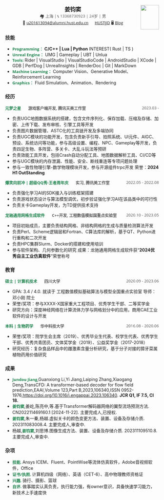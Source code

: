 <center>
    <div>
        <img src="resoure/avatar.jpg" style="float:right" width="60" height="80"/>
        <span style="font-family:Georgia;font-size:18px;color:#262626;font-weight:bold">姜钧窦</span>
        <br>
        <span style="font-size:13px;">&#x1F3D8;</span> <span style="font-family:Open Sans;font-size:13px;color:#595959;">上海 | </span>
        <span style="font-size:13px;">&#x1F4DE;</span> <span style="font-family:Open Sans;font-size:13px;color:#595959;">13368730923 | 24岁 | 男 </span>
        <br>
        <span style="font-size:13px;">&#x1F4E7;</span> <a href="u201613094@alumni.hust.edu.cn", style="font-family:Open Sans;font-size:13px;">u201613094@alumni.hust.edu.cn</a>
        </font><img src="resoure/github.jpg" width="13px"> <a href="https://github.com/HUSTJJD", style="font-family:Open Sans;font-size:13px;">HUSTJJD</a>
        <span style="font-size:13px">&#x1F5A5;</span> <a href="https://hustjjd.github.io/", style="font-family:Open Sans;font-size:13px;">Blog</a>
    </div>
</center>

### <span style="font-family:Georgia;font-size:16px;color:#262626"> 技能 </span>

- <span style="font-size:13px;font-family:Open Sans;font-weight:bold;color:#1d824c;">Programming：</span> **C/C++ | Lua | Python**  INTEREST( Rust | TS )
- <span style="font-size:13px;font-family:Open Sans;font-weight:bold;color:#1d824c;">Unreal Engine：</span> UMG | Gameplay | UBT | Unlua
- <span style="font-size:13px;font-family:Open Sans;font-weight:bold;color:#1d824c;">Tools: </span> Rider | VisualStudio | VisualStudioCode | AndroidStudio | XCode | GDB | PerfDog | UnrealInsights | RenderDoc | Git | MarkDown
- <span style="font-size:13px;font-family:Open Sans;font-weight:bold;color:#1d824c;">Machine Learning：</span> Computer Vision、Generative Model、Reinforcement Learning
- <span style="font-size:13px;font-family:Open Sans;font-weight:bold;color:#1d824c;">Graphics：</span> Fluid Simulation、Animation、Rendering

### <span style="font-family:Georgia;font-size:16px;color:#262626"> 经历 </span>

<span style="font-size:13px;font-family:Open Sans;font-weight:bold;color:#1d824c;"> 元梦之星 </span><span style="font-size:13px;font-family:Open Sans;font-weight:bold;color:#595959;margin:20px;"> 游戏客户端开发, 腾讯天美工作室 </span> <span style="font-size:13px;font-family:Open Sans;color:#595959;float:right"> 2023.03 - </span>

- 负责UGC地图数据系统的搭建，包含文件序列化、保存加载、压缩及存储、加密、上传下载、发布审核、引擎工具等开发
- 负责图片数据管理、ASTC化的工具链开发及多端协同
- 负责UGC模块的功能开发，包含负责新手引导、拍照系统、UI元件、AIGC、预设、系统访问等功能，参与高级设置、编程、NPC、Gameplay等开发，负责四足生物、多阵营、多关卡、大乱斗玩法等预研
- 负责效能工具开发，包括Crash自动分配工具、地图数据解析工具、CI/CD等
- 参与UGC模块的内存泄漏、性能、安全、断线重连等专项问题处理
- 参与一致性物理引擎-数学物理模块开发，参与开源组件trpc开发
荣誉：**2024 H1 OutStanding**

<span style="font-size:13px;font-family:Open Sans;font-weight:bold;color:#1d824c;"> 爆笑向前冲 | 超级QQ秀-王者周年庆 </span><span style="font-size:13px;font-family:Open Sans;font-weight:bold;color:#595959;margin:20px"> 实习, 腾讯美工作室 </span> <span style="font-size:13px;font-family:Open Sans;color:#595959;float:right"> 2022.05 - 2022.08 </span>

- 负责强化学习AI的SDK接入与训练框架搭建
- 负责游戏状态设计与算法模型调优，初步验证强化学习AI在该品类中的可行性
- 负责关卡Gameplay开发，为TD提供技术支持

<span style="font-size:13px;font-family:Open Sans;font-weight:bold;color:#1d824c;"> 龙驰通用网格生成软件 </span><span style="font-size:13px;font-family:Open Sans;font-weight:bold;color:#595959;margin:20px"> C++开发, 工程数值模拟国重点实验室 </span> <span style="font-size:13px;font-family:Open Sans;color:#595959;float:right"> 2020.10 - 2023.05 </span>

- 项目初始成员，主要负责结构网格、非结构网格的生成与质量检测算法开发
- 负责Perl、Scheme逻辑层和Fortran、C算法库的解析，基于QT、Python进行重构和二次开发
- 负责HPC集群Slurm、Docker的搭建和使用培训
- 参与软件架构、几何参数化的研究
成果：龙驰通用网格生成软件获“**2024优秀自主工业仿真软件**”荣誉称号

### <span style="font-family:Georgia;font-size:16px;color:#262626"> 教育 </span>

<span style="font-size:13px;font-family:Open Sans;font-weight:bold;color:#1d824c;"> 硕士 | 计算机技术 </span><span style="font-size:13px;font-family:Open Sans;font-weight:bold;color:#595959;margin:20px"> 四川大学 </span> <span style="font-size:13px;font-family:Open Sans;color:#595959;float:right"> 2020.09 - 2023.06 </span>

- GPA: 3.4 / 4.0. 就读于 工程数值模拟基础算法与模型全国重点实验室 导师：邓小刚 院士
- 荣誉/奖项：参与XXXX-X国家重大工程项目、优秀学生干部、二等奖学金
- 研究方向：深度神经网络在计算流体力学与网格划分中的应用，商用CAE工业软件的设计与开发

<span style="font-size:13px;font-family:Open Sans;font-weight:bold;color:#1d824c;"> 本科 | 生物药学 </span><span style="font-size:13px;font-family:Open Sans;font-weight:bold;color:#595959;margin:20px"> 华中科技大学 </span> <span style="font-size:13px;font-family:Open Sans;color:#595959;float:right">2016.08 - 2020.06</span>

- 荣誉/奖项：院学生会主席（2019）、优秀毕业生代表、校学生代表、优秀学生干部、优秀共青团员、文体奖学金（2019）、公益奖学金（2017-2018）
- 研究经历：复杂食品样品中的雌激素含量分析研究，基于分子对接的獐牙菜属植物药用价值研究

### <span style="font-family:Georgia;font-size:16px;color:#262626"> 成果 </span>

- <span style="font-size:13px;font-family:Open Sans;font-weight:bold;color:#1d824c;">Jundou Jiang</span>,Guanxiong Li,Yi Jiang,Laiping Zhang,Xiaogang Deng,TransCFD: A transformer-based decoder for flow field prediction,EAAI,Volume 123,Part B,2023,106340,ISSN 0952-1976,https://doi.org/10.1016/j.engappai.2023.106340. **JCR Q1, IF 7.5, CI 18.**
- <span style="font-size:13px;font-family:Open Sans;font-weight:bold;color:#1d824c;">姜钧窦</span>,姜屹,陈亮中,等.基于Transformer解码器网络的翼型流场预测方法. CN202211469160.1 [2024-11-22]. 主要完成人,已授权.
- <span style="font-size:13px;font-family:Open Sans;font-weight:bold;color:#1d824c;">姜钧窦</span>,朱一秦,杨越.虚拟关卡的颜色变更方法、装置、设备及存储介质. 202311083008.4. 主要完成人,审查中.
- 杨越,<span style="font-size:13px;font-family:Open Sans;font-weight:bold;color:#1d824c;">姜钧窦</span>,刘思博.图像生成方法、装置、设备及存储介质. 202311109510.8. 主要完成人,审查中.

### <span style="font-family:Georgia;font-size:16px;color:#262626"> 杂项 </span>

- <span style="font-size:13px;font-family:Open Sans;font-weight:bold;color:#1d824c;">技能. </span> Ansys ICEM、Fluent、PointWise等流体仿真软件，Adobe音视频软件，Office
- <span style="font-size:13px;font-family:Open Sans;font-weight:bold;color:#1d824c;">证书/执照. </span> 计算机四级（网络）、英语（CET-6）、高中物理教师资格证
- <span style="font-size:13px;font-family:Open Sans;font-weight:bold;color:#1d824c;">兴趣. </span> 骑行、摄影、篮球
- <span style="font-size:13px;font-family:Open Sans;font-weight:bold;color:#1d824c;">自评. </span> 做事踏实认真负责，执行能力强，有owner意识，具备快速学习能力，新技术上手速度快
